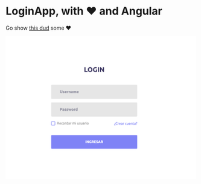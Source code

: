 # LoginApp, with ❤️ and Angular

Go show [this dud](https://www.udemy.com/angular-2-fernando-herrera/?couponCode=ANGULAR-10) some ❤️ 


![](https://github.com/Klerith/angular-login-demoapp/blob/master/src/assets/images/demo.png?raw=true)

